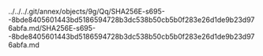../../../.git/annex/objects/9g/Qq/SHA256E-s695--8bde8405601443bd5186594728b3dc538b50cb5b0f283e26d1de9b23d976abfa.md/SHA256E-s695--8bde8405601443bd5186594728b3dc538b50cb5b0f283e26d1de9b23d976abfa.md